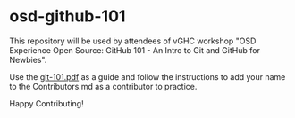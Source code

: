 # osd-github-101

This repository will be used by attendees of vGHC workshop "OSD Experience Open Source:  GitHub 101 - An Intro to Git and GitHub for Newbies".

Use the [git-101.pdf](osd-github-101/blob/master/GitHub-101.pdf) as a guide and follow the instructions to add your name to the Contributors.md as a contributor to practice.

Happy Contributing!

